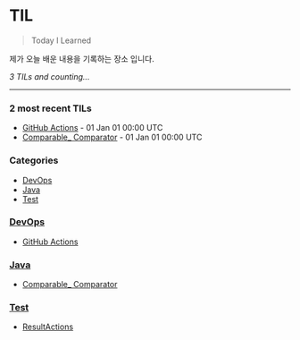 # TIL
> Today I Learned

제가 오늘 배운 내용을 기록하는 장소 입니다.

_3 TILs and counting..._

---

### 2 most recent TILs

- [GitHub Actions](DevOps/GitHub-Actions.md) - 01 Jan 01 00:00 UTC
- [Comparable_ Comparator](Java/Comparable_Comparator.md) - 01 Jan 01 00:00 UTC

### Categories

- [DevOps](#devops)
- [Java](#java)
- [Test](#test)

### [DevOps](#devops)
- [GitHub Actions](DevOps/GitHub-Actions.md)

### [Java](#java)
- [Comparable_ Comparator](Java/Comparable_Comparator.md)

### [Test](#test)
- [ResultActions](Test/ResultActions.md)


